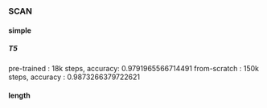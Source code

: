 ### SCAN

#### simple

##### T5
pre-trained : 18k steps, accuracy: 0.9791965566714491
from-scratch : 150k steps, accuracy : 0.9873266379722621


#### length
